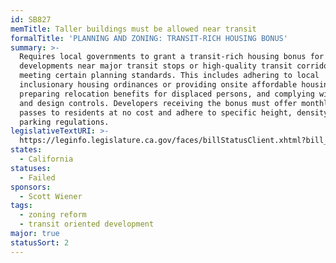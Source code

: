 ```yaml
---
id: SB827
memTitle: Taller buildings must be allowed near transit
formalTitle: 'PLANNING AND ZONING: TRANSIT-RICH HOUSING BONUS'
summary: >-
  Requires local governments to grant a transit-rich housing bonus for
  developments near major transit stops or high-quality transit corridors,
  meeting certain planning standards. This includes adhering to local
  inclusionary housing ordinances or providing onsite affordable housing,
  preparing relocation benefits for displaced persons, and complying with zoning
  and design controls. Developers receiving the bonus must offer monthly transit
  passes to residents at no cost and adhere to specific height, density, and
  parking regulations.
legislativeTextURI: >-
  https://leginfo.legislature.ca.gov/faces/billStatusClient.xhtml?bill_id=201720180SB827
states:
  - California
statuses:
  - Failed
sponsors:
  - Scott Wiener
tags:
  - zoning reform
  - transit oriented development
major: true
statusSort: 2
---
```

